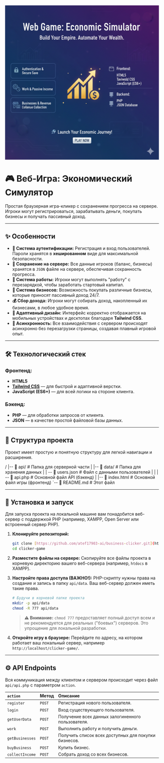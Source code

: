![Title](assets/Rewers.png) 


# 🎮 Веб-Игра: Экономический Симулятор

Простая браузерная игра-кликер с сохранением прогресса на сервере. Игроки могут регистрироваться, зарабатывать деньги, покупать бизнесы и получать пассивный доход.

---

## ✨ Особенности


-   **🔐 Система аутентификации:** Регистрация и вход пользователей. Пароли хранятся в **хешированном** виде для максимальной безопасности.
-   **💾 Сохранение на сервере:** Все данные игроков (баланс, бизнесы) хранятся в `JSON` файле на сервере, обеспечивая сохранность прогресса.
-   **💼 Система работы:** Игроки могут выполнять "работу" с перезарядкой, чтобы заработать стартовый капитал.
-   **🏪 Система бизнесов:** Возможность покупать различные бизнесы, которые приносят пассивный доход 24/7.
-   **💰 Сбор дохода:** Игроки могут собирать доход, накопленный их бизнесами, в любое удобное время.
-   **📱 Адаптивный дизайн:** Интерфейс корректно отображается на мобильных устройствах и десктопах благодаря **Tailwind CSS**.
-   **🚀 Асинхронность:** Все взаимодействия с сервером происходят асинхронно без перезагрузки страницы, создавая плавный игровой опыт.

---

## 🛠️ Технологический стек

### Фронтенд:
* **HTML5**
* **[Tailwind CSS](https://tailwindcss.com/)** — для быстрой и адаптивной верстки.
* **JavaScript (ES6+)** — для всей логики на стороне клиента.

### Бэкенд:
* **PHP** — для обработки запросов от клиента.
* **JSON** — в качестве простой файловой базы данных.

---

## 📁 Структура проекта

Проект имеет простую и понятную структуру для легкой навигации и расширения.

/
|-- 📂 api/                # Папка для серверной части
|   |-- 📂 data/           # Папка для хранения данных
|   |   -- 📄 users.json  # Файл с данными пользователей |   | |   -- 📜 api.php         # Основной файл API (бэкенд)
|
|-- 📄 index.html          # Основной файл игры (фронтенд)
`-- 📄 README.md           # Этот файл

---

## 🚀 Установка и запуск

Для запуска проекта на локальной машине вам понадобится веб-сервер с поддержкой PHP (например, XAMPP, Open Server или встроенный сервер PHP).

1.  **Клонируйте репозиторий:**
    ```bash
    git clone [https://github.com/atef17903-ai/business-clicker.git](https://github.com/atef17903-ai/business-clicker.git)
    cd clicker-game
    ```

2.  **Разместите файлы на сервере:**
    Скопируйте все файлы проекта в корневую директорию вашего веб-сервера (например, `htdocs` в XAMPP).

3.  **Настройте права доступа (ВАЖНО!):**
    PHP-скрипту нужны права на создание и запись в папку `api/data`. Ваш веб-сервер должен иметь такие права.
    ```bash
    # Будучи в корневой папке проекта
    mkdir -p api/data
    chmod -R 777 api/data
    ```
    > **⚠️ Внимание:** `chmod 777` предоставляет полный доступ всем и не рекомендуется для реальных ("боевых") серверов. Это упрощение для локальной разработки.

4.  **Откройте игру в браузере:**
    Перейдите по адресу, на котором работает ваш локальный сервер, например `http://localhost/clicker-game/`.

---

## ⚙️ API Endpoints

Вся коммуникация между клиентом и сервером происходит через файл `api/api.php` с параметром `action`.

| `action`          | Метод  | Описание                                                |
|:------------------|:-------|:--------------------------------------------------------|
| `register`        | `POST` | Регистрация нового пользователя.                        |
| `login`           | `POST` | Вход существующего пользователя.                        |
| `getUserData`     | `POST` | Получение всех данных залогиненного пользователя.       |
| `work`            | `POST` | Выполнить работу и получить деньги.                     |
| `getBusinesses`   | `POST` | Получить список всех доступных для покупки бизнесов.   |
| `buyBusiness`     | `POST` | Купить бизнес.                                          |
| `collectIncome`   | `POST` | Собрать доход со всех бизнесов.                         |
